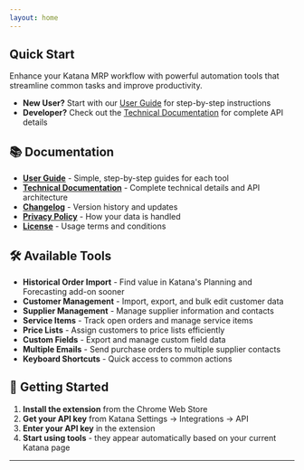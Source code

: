 ```yaml
---
layout: home
---
```


## Quick Start

Enhance your Katana MRP workflow with powerful automation tools that streamline common tasks and improve productivity.

- **New User?** Start with our [User Guide](/instructions/) for step-by-step instructions
- **Developer?** Check out the [Technical Documentation](/readme/) for complete API details

## 📚 Documentation

- **[User Guide](/instructions/)** - Simple, step-by-step guides for each tool
- **[Technical Documentation](/readme/)** - Complete technical details and API architecture  
- **[Changelog](/changelog/)** - Version history and updates
- **[Privacy Policy](/privacy/)** - How your data is handled
- **[License](/license/)** - Usage terms and conditions

## 🛠️ Available Tools

- **Historical Order Import** - Find value in Katana's Planning and Forecasting add-on sooner
- **Customer Management** - Import, export, and bulk edit customer data
- **Supplier Management** - Manage supplier information and contacts  
- **Service Items** - Track open orders and manage service items
- **Price Lists** - Assign customers to price lists efficiently
- **Custom Fields** - Export and manage custom field data
- **Multiple Emails** - Send purchase orders to multiple supplier contacts
- **Keyboard Shortcuts** - Quick access to common actions

## 🎯 Getting Started

1. **Install the extension** from the Chrome Web Store
2. **Get your API key** from Katana Settings → Integrations → API
3. **Enter your API key** in the extension
4. **Start using tools** - they appear automatically based on your current Katana page

---